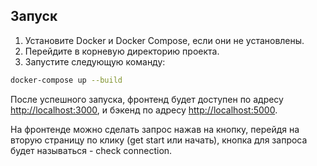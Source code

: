 ## Запуск

1. Установите Docker и Docker Compose, если они не установлены.
2. Перейдите в корневую директорию проекта.
3. Запустите следующую команду:

```bash
docker-compose up --build
```


После успешного запуска, фронтенд будет доступен по адресу [http://localhost:3000](http://localhost:3000), и бэкенд по адресу [http://localhost:5000](http://localhost:5000).

На фронтенде можно сделать запрос нажав на кнопку, перейдя на вторую страницу по клику (get start или начать), кнопка для запроса будет называться - check connection.
